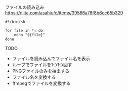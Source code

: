ファイルの読み込み
https://qiita.com/asahiufo/items/39586a76f8b6cc65b329

```
#!/bin/sh

for file in *; do
    echo "${file}"
done
```


TODO

- ファイルを読み込んでファイル名を表示
- ループでファイルを1つ1つ回す
- PNGファイルのみを抽出する
- ファイル名を変換する
- ffmpegでファイルを変換する
